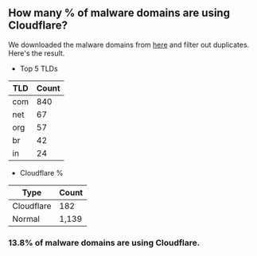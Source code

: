 ## How many % of malware domains are using Cloudflare?


We downloaded the malware domains from [here](https://urlhaus.abuse.ch) and filter out duplicates.
Here's the result.


[//]: # (start replacement)


- Top 5 TLDs

| TLD | Count |
| --- | --- |
| com | 840 |
| net | 67 |
| org | 57 |
| br | 42 |
| in | 24 |


- Cloudflare %

| Type | Count |
| --- | --- |
| Cloudflare | 182 |
| Normal | 1,139 |


### 13.8% of malware domains are using Cloudflare.
